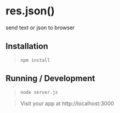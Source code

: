 res.json()
==========

send text or json to browser

## Installation

> `npm install`

## Running / Development

> `node server.js`

> Visit your app at http://localhost:3000
